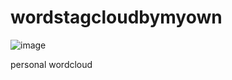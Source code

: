 # wordstagcloudbymyown

![image](https://travis-ci.org/sn0wfree/wordstagcloudbymyown.svg?branch=master)

personal wordcloud
